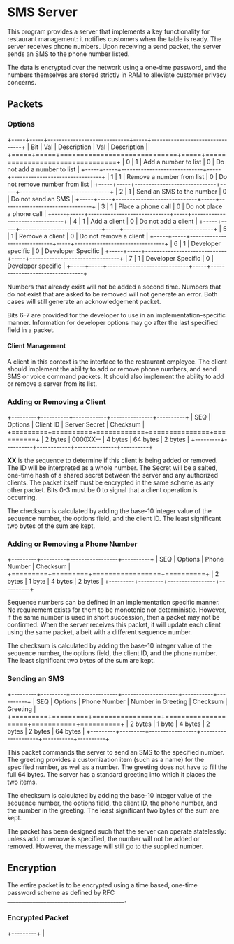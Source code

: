 <link rel="stylesheet" type="text/css" href="MD_styling.css" />

# SMS Server

This program provides a server that implements a key functionality for restaurant management: it notifies customers when the table is ready. The server receives phone numbers. Upon receiving a send packet, the server sends an SMS to the phone number listed.

The data is encrypted over the network using a one-time password, and the numbers themselves are stored strictly in RAM to alleviate customer privacy concerns.

## Packets

### Options

+-----+-----+-----------------------------+-----+--------------------------------+
| Bit | Val | Description                 | Val | Description                    |
+=====+=====+=============================+=====+================================+
|  0  |  1  | Add a number to list        |  0  | Do not add a number to list    |
+-----+-----+-----------------------------+-----+--------------------------------+
|  1  |  1  | Remove a number from list   |  0  | Do not remove number from list |
+-----+-----+-----------------------------+-----+--------------------------------+
|  2  |  1  | Send an SMS to the number   |  0  | Do not send an SMS             |
+-----+-----+-----------------------------+-----+--------------------------------+
|  3  |  1  | Place a phone call          |  0  | Do not place a phone call      |
+-----+-----+-----------------------------+-----+--------------------------------+
|  4  |  1  | Add a client                |  0  | Do not add a client            |
+-----+-----+-----------------------------+-----+--------------------------------+
|  5  |  1  | Remove a client             |  0  | Do not remove a client         |
+-----+-----+-----------------------------+-----+--------------------------------+
|  6  |  1  | Developer specific          |  0  | Developer Specific             |
+-----+-----+-----------------------------+-----+--------------------------------+
|  7  |  1  | Developer Specific          |  0  | Developer specific             |
+-----+-----+-----------------------------+-----+--------------------------------+

Numbers that already exist will not be added a second time. Numbers that do not exist that are asked to be removed will not generate an error. Both cases will still generate an acknowledgement packet.

Bits 6-7 are provided for the developer to use in an implementation-specific manner. Information for developer options may go after the last specified field in a packet.

#### Client Management

A client in this context is the interface to the restaurant employee. The client should implement the ability to add or remove phone numbers, and send SMS or voice command packets. It should also implement the ability to add or remove a server from its list. 

### Adding or Removing a Client

+---------+----------+------------+---------------+----------+
|   SEQ   | Options  | Client ID  | Server Secret | Checksum |
+=========+==========+============+===============+==========+
| 2 bytes | 0000XX-- | 4 bytes    | 64 bytes      | 2 bytes  |
+---------+----------+------------+---------------+----------+

**XX** is the sequence to determine if this client is being added or removed. The ID will be interpreted as a whole number. The Secret will be a salted, one-time hash of a shared secret between the server and any authorized clients. The packet itself must be encrypted in the same scheme as any other packet. Bits 0-3 must be 0 to signal that a client operation is occurring.

The checksum is calculated by adding the base-10 integer value of the sequence number, the options field, and the client ID. The least significant two bytes of the sum are kept.

### Adding or Removing a Phone Number

+---------+---------+-----------------+----------+
|   SEQ   | Options | Phone Number    | Checksum |
+=========+=========+=================+==========+
| 2 bytes | 1 byte  | 4 bytes         | 2 bytes  |
+---------+---------+-----------------+----------+

Sequence numbers can be defined in an implementation specific manner. No requirement exists for them to be monotonic nor deterministic. However, if the same number is used in short succession, then a packet may not be confirmed. When the server receives this packet, it will update each client using the same packet, albeit with a different sequence number.

The checksum is calculated by adding the base-10 integer value of the sequence number, the options field, the client ID, and the phone number. The least significant two bytes of the sum are kept. 

### Sending an SMS

+---------+---------+-----------------+--------------------+-----------+----------+
|   SEQ   | Options | Phone Number    | Number in Greeting | Checksum  | Greeting |
+=========+=========+=================+====================+===========+==========+
| 2 bytes | 1 byte  | 4 bytes         | 2 bytes            | 2 bytes   | 64 bytes |
+---------+---------+-----------------+--------------------+-----------+----------+

This packet commands the server to send an SMS to the specified number. The greeting 
provides a customization item (such as a name) for the specified number, as well as a number. The greeting does not have to fill the full 64 bytes. The server has a standard greeting into which it places the two items. 

The checksum is calculated by adding the base-10 integer value of the sequence number, the options field, the client ID, the phone number, and the number in the greeting. The least significant two bytes of the sum are kept. 

The packet has been designed such that the server can operate statelessly: unless add or remove is specified, the number will not be added or removed. However, the message will still go to the supplied number.

## Encryption

The entire packet is to be encrypted using a time based, one-time password scheme as defined by RFC __________________________________________.

### Encrypted Packet

+---------+
|

